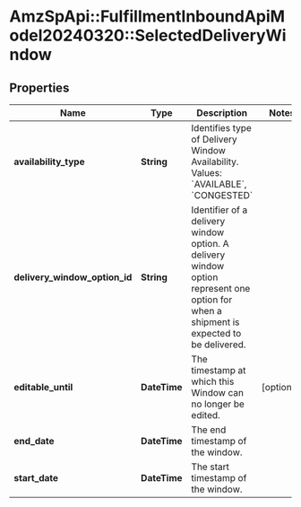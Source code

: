 # AmzSpApi::FulfillmentInboundApiModel20240320::SelectedDeliveryWindow

## Properties
Name | Type | Description | Notes
------------ | ------------- | ------------- | -------------
**availability_type** | **String** | Identifies type of Delivery Window Availability. Values: &#x60;AVAILABLE&#x60;, &#x60;CONGESTED&#x60; | 
**delivery_window_option_id** | **String** | Identifier of a delivery window option. A delivery window option represent one option for when a shipment is expected to be delivered. | 
**editable_until** | **DateTime** | The timestamp at which this Window can no longer be edited. | [optional] 
**end_date** | **DateTime** | The end timestamp of the window. | 
**start_date** | **DateTime** | The start timestamp of the window. | 

